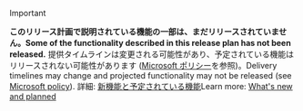 > [!IMPORTANT]
> <span data-ttu-id="fc2f9-101">**このリリース計画で説明されている機能の一部は、まだリリースされていません。**</span><span class="sxs-lookup"><span data-stu-id="fc2f9-101">**Some of the functionality described in this release plan has not been released.**</span></span> <span data-ttu-id="fc2f9-102">提供タイムラインは変更される可能性があり、予定されている機能はリリースされない可能性があります ([Microsoft ポリシー](https://go.microsoft.com/fwlink/p/?linkid=2007332)を参照)。</span><span class="sxs-lookup"><span data-stu-id="fc2f9-102">Delivery timelines may change and projected functionality may not be released (see [Microsoft policy](https://go.microsoft.com/fwlink/p/?linkid=2007332)).</span></span> <span data-ttu-id="fc2f9-103">詳細: [新機能と予定されている機能](/dynamics365-release-plan/2020wave1/dynamics365-business-central/planned-features)</span><span class="sxs-lookup"><span data-stu-id="fc2f9-103">Learn more: [What's new and planned](/dynamics365-release-plan/2020wave1/dynamics365-business-central/planned-features)</span></span> 
